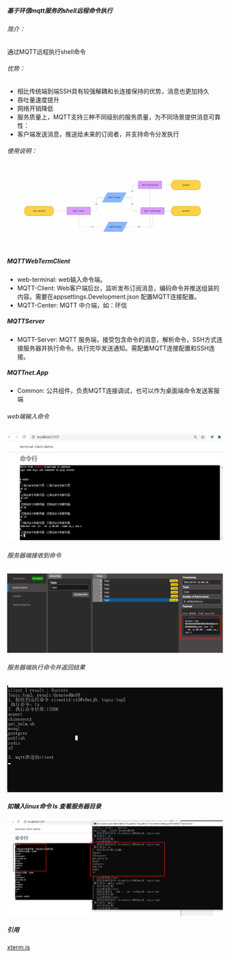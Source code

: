 ##### 基于环信mqtt服务的shell远程命令执行

###### 简介：
 通过MQTT远程执行shell命令
###### 优势：
- 相比传统端到端SSH具有较强解耦和长连接保持的优势，消息也更加持久
- 吞吐量速度提升
- 网络开销降低
- 服务质量上，MQTT支持三种不同级别的服务质量，为不同场景提供消息可靠性：
- 客户端发送消息，推送给未来的订阅者，并支持命令分发执行
###### 使用说明：
![615d4334b6ef7d1d5613b7ee05e24620](resources/D3973F7D-C5B6-488E-8DA3-750CF80C842C.png)

##### MQTTWebTermClient
- web-terminal:
 web输入命令端。
- MQTT-Client:
 Web客户端后台，监听发布订阅消息，编码命令并推送组装的内容。需要在appsettings.Development.json 配置MQTT连接配置。
- MQTT-Center:
 MQTT 中介端，如：环信
##### MQTTServer
- MQTT-Server:
 MQTT 服务端，接受包含命令的消息，解析命令，SSH方式连接服务器并执行命令。执行完毕发送通知。需配置MQTT连接配置和SSH连接。
##### MQTTnet.App
- Common:
 公共组件，负责MQTT连接调试，也可以作为桌面端命令发送客服端
 
###### web端输入命令
 ![cmd1](resources/cmd1.png)
 
###### 服务器端接收到命令
 ![mqtt-server-top1](resources/mqtt-server-top1.png)

 ###### 服务器端执行命令并返回结果
 ![cmd_server](resources/cmd_server.png)
 
 ##### 如输入linux命令 ls 查看服务器目录
 ![mqtt-server-top1](resources/cmd-con.png)
 
 
 ##### 引用
   [xterm.js](https://github.com/xtermjs/xterm.js)

